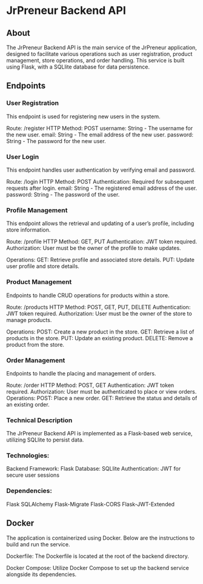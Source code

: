 # JrPreneur Backend API
## About
The JrPreneur Backend API is the main service of the JrPreneur application, designed to facilitate various operations such as user registration, product management, store operations, and order handling. This service is built using Flask, with a SQLlite database for data persistence.

## Endpoints
### User Registration
This endpoint is used for registering new users in the system.

Route: /register
HTTP Method: POST
username: String - The username for the new user.
email: String - The email address of the new user.
password: String - The password for the new user.

### User Login
This endpoint handles user authentication by verifying email and password.

Route: /login
HTTP Method: POST
Authentication: Required for subsequent requests after login.
email: String - The registered email address of the user.
password: String - The password of the user.

### Profile Management
This endpoint allows the retrieval and updating of a user’s profile, including store information.

Route: /profile
HTTP Method: GET, PUT
Authentication: JWT token required.
Authorization: User must be the owner of the profile to make updates.

Operations:
GET: Retrieve profile and associated store details.
PUT: Update user profile and store details.

### Product Management
Endpoints to handle CRUD operations for products within a store.

Route: /products
HTTP Method: POST, GET, PUT, DELETE
Authentication: JWT token required.
Authorization: User must be the owner of the store to manage products.

Operations:
POST: Create a new product in the store.
GET: Retrieve a list of products in the store.
PUT: Update an existing product.
DELETE: Remove a product from the store.

### Order Management
Endpoints to handle the placing and management of orders.

Route: /order
HTTP Method: POST, GET
Authentication: JWT token required.
Authorization: User must be authenticated to place or view orders.
Operations:
POST: Place a new order.
GET: Retrieve the status and details of an existing order.

### Technical Description
The JrPreneur Backend API is implemented as a Flask-based web service, utilizing SQLlite to persist data.

### Technologies:
Backend Framework: Flask
Database: SQLlite
Authentication: JWT for secure user sessions

### Dependencies:
Flask
SQLAlchemy
Flask-Migrate
Flask-CORS
Flask-JWT-Extended

## Docker
The application is containerized using Docker. Below are the instructions to build and run the service.

Dockerfile: The Dockerfile is located at the root of the backend directory.

Docker Compose: Utilize Docker Compose to set up the backend service alongside its dependencies.
